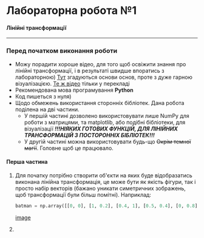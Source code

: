 # Лабораторна робота №1
#### Лінійні трансформації
---
### Перед початком виконання роботи
- Можу порадити хороше відео, для того щоб освіжити знання про лінійні трансформації, і в результаті швидше впоратись з лабораторною) [Тут](https://www.youtube.com/watch?v=kYB8IZa5AuE&ab_channel=3Blue1Brown) згадуються основи основ, проте з дуже гарною візуалізацією. [Те ж відео](https://www.youtube.com/watch?v=fuBsMED8GOw&ab_channel=3Blue1BrownUA)  тільки у перекладі
- Рекомендована мова програмування **Python**
- Код пишеться з нуля)
- Щодо обмежень використання сторонніх бібліотек. Дана робота поділена на дві частини.
  - У першій частині дозволено використовувати лише NumPy для роботи з матрицями, та matplotlib, або подібні бібліотеки, для візуалізації ***!!!НІЯКИХ ГОТОВИХ ФУНКЦІЙ, ДЛЯ ЛІНІЙНИХ ТРАНСФОРМАЦІЙ З ПОСТОРОННІХ БІБЛІОТЕК!!!***
  - У другій частині можна використовувати будь-що ~~Окрім темної магії~~. Головне щоб це працювало.
 
#### Перша частина
1. Для початку потрібно створити об'єкти на яких буде відобразатись виконана лінійна трансформація, це може бути як якість фігури, так і просто набір векторів (бажано уникати симетричних зображень, щоб трансформації були більш помітні). Наприклад:
    ```python
    batman = np.array([[0, 0], [1, 0.2], [0.4, 1], [0.5, 0.4], [0, 0.8], [-0.5, 0.4], [-0.4, 1], [-1, 0.2], [0, 0]])
    ```
    [image](https://github.com/antonii-melnyk/Applied-Linear-Algebra-KSE/assets/168893780/b5c483e4-903b-46f6-8674-d26c3a5e17ee)

3.  
